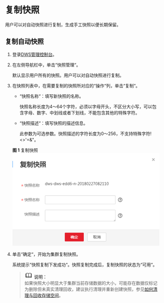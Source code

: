 # 复制快照<a name="dws_01_0085"></a>

用户可以对自动快照进行复制，生成手工快照以便长期保留。

## 复制自动快照<a name="section13594386114220"></a>

1.  登录[DWS管理控制台](https://console.huaweicloud.com/dws)。
2.  在左侧导航栏中，单击“快照管理“。

    默认显示用户所有的快照。用户可以对自动快照进行复制。

3.  在快照列表中，在需要复制的快照所对应的“操作“列，单击“复制“。

    -   “快照名称“：填写新快照的名称。

        快照名称长度为4～64个字符，必须以字母开头，不区分大小写，可以包含字母、数字、中划线或者下划线，不能包含其他的特殊字符。

    -   “快照描述“：填写快照的描述信息。

        此参数为可选参数。快照描述的字符长度为0～256，不支持特殊字符!<\>'=&"。


    **图 1**  复制快照<a name="fig4417830155819"></a>  
    ![](figures/复制快照.png "复制快照")

4.  单击“确定“，开始为集群复制快照。

    系统提示“快照复制下发成功“。快照复制完成后，复制快照的状态为“可用“。

    >![](public_sys-resources/icon-note.gif) **说明：**   
    >如果快照大小明显大于集群当前存储数据的大小，可能存在数据仅标记为删除但未真实清理回收，建议执行清理并重新创建快照，参见[如何清理与回收存储空间](https://support.huaweicloud.com/dws_faq/dws_03_0033.html)。  


